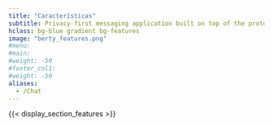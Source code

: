 ```yaml
---
title: "Características"
subtitle: Privacy-first messaging application built on top of the protocol Wesh Network.
hclass: bg-blue gradient bg-features
image: "berty_features.png"
#menu:
#main:
#weight: -50
#footer_col1:
#weight: -50
aliases:
  - /Chat
---
```


{{< display_section_features >}}
